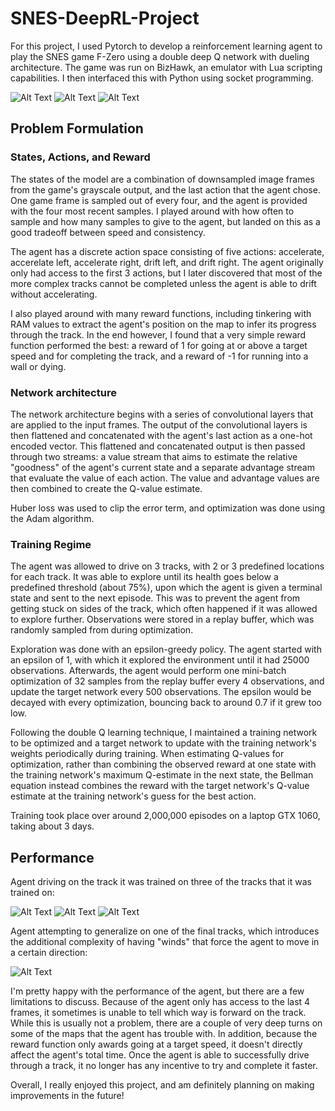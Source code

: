 # SNES-DeepRL-Project

For this project, I used Pytorch to develop a reinforcement learning agent to play the SNES game F-Zero using a double deep Q network with dueling architecture. The game was run on BizHawk, an emulator with Lua scripting capabilities. I then interfaced this with Python using socket programming. 

![Alt Text](https://github.com/azhou314/SNES-DeepRL-Project/blob/master/F-Zero/gifs/example1.gif)
![Alt Text](https://github.com/azhou314/SNES-DeepRL-Project/blob/master/F-Zero/gifs/example2.gif)
![Alt Text](https://github.com/azhou314/SNES-DeepRL-Project/blob/master/F-Zero/gifs/example3.gif)

## Problem Formulation
### States, Actions, and Reward
The states of the model are a combination of downsampled image frames from the game's grayscale output, and the last action that the agent chose. One game frame is sampled out of every four, and the agent is provided with the four most recent samples. I played around with how often to sample and how many samples to give to the agent, but landed on this as a good tradeoff between speed and consistency.

The agent has a discrete action space consisting of five actions: accelerate, accerelate left, accelerate right, drift left, and drift right. The agent originally only had access to the first 3 actions, but I later discovered that most of the more complex tracks cannot be completed unless the agent is able to drift without accelerating.

I also played around with many reward functions, including tinkering with RAM values to extract the agent's position on the map to infer its progress through the track. In the end however, I found that a very simple reward function performed the best: a reward of 1 for going at or above a target speed and for completing the track, and a reward of -1 for running into a wall or dying.

### Network architecture

The network architecture begins with a series of convolutional layers that are applied to the input frames. The output of the convolutional layers is then flattened and concatenated with the agent's last action as a one-hot encoded vector. This flattened and concatenated output is then passed through two streams: a value stream that aims to estimate the relative "goodness" of the agent's current state and a separate advantage stream that evaluate the value of each action. The value and advantage values are then combined to create the Q-value estimate.

Huber loss was used to clip the error term, and optimization was done using the Adam algorithm.

### Training Regime

The agent was allowed to drive on 3 tracks, with 2 or 3 predefined locations for each track. It was able to explore until its health goes below a predefined threshold (about 75%), upon which the agent is given a terminal state and sent to the next episode. This was to prevent the agent from getting stuck on sides of the track, which often happened if it was allowed to explore further. Observations were stored in a replay buffer, which was randomly sampled from during optimization.

Exploration was done with an epsilon-greedy policy. The agent started with an epsilon of 1, with which it explored the environment until it had 25000 observations.
Afterwards, the agent would perform one mini-batch optimization of 32 samples from the replay buffer every 4 observations, and update the target network every 500 observations. The epsilon would be decayed with every optimization, bouncing back to around 0.7 if it grew too low.

Following the double Q learning technique, I maintained a training network to be optimized and a target network to update with the training network's weights periodically during training. When estimating Q-values for optimization, rather than combining the observed reward at one state with the training network's maximum Q-estimate in the next state, the Bellman equation instead combines the reward with the target network's Q-value estimate at the training network's guess for the best action.

Training took place over around 2,000,000 episodes on a laptop GTX 1060, taking about 3 days.

## Performance
Agent driving on the track it was trained on three of the tracks that it was trained on:

![Alt Text](https://github.com/azhou314/SNES-DeepRL-Project/blob/master/F-Zero/gifs/example1.gif)
![Alt Text](https://github.com/azhou314/SNES-DeepRL-Project/blob/master/F-Zero/gifs/example2.gif)
![Alt Text](https://github.com/azhou314/SNES-DeepRL-Project/blob/master/F-Zero/gifs/example3.gif)

Agent attempting to generalize on one of the final tracks, which introduces the additional complexity of having "winds" that force the agent to move in a certain direction:

![Alt Text](https://github.com/azhou314/SNES-DeepRL-Project/blob/master/F-Zero/gifs/example4.gif)

I'm pretty happy with the performance of the agent, but there are a few limitations to discuss. Because of the agent only has access to the last 4 frames, it sometimes is unable to tell which way  is forward on the track. While this is usually not a problem, there are a couple of very deep turns on some of the maps that the agent has trouble with. In addition, because the reward function only awards going at a target speed, it doesn't directly affect the agent's total time. Once the agent is able to successfully drive through a track, it no longer has any incentive to try and complete it faster.

Overall, I really enjoyed this project, and am definitely planning on making improvements in the future!
